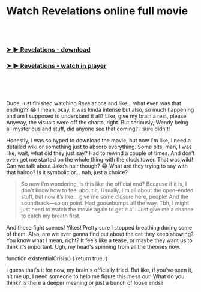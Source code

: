 <h1>Watch Revelations online full movie</h1>


<br><br>

<h3><a href="https://Tonys-tiocirsacard1980.github.io/kfmprrfbnv/">➤ ► Revelations - download</a></h3> 
<h3><a href="https://Tonys-tiocirsacard1980.github.io/kfmprrfbnv/">➤ ► Revelations - watch in player</a></h3>


<br><br><br>


Dude, just finished watching Revelations and like... what even was that ending?? 😂 I mean, okay, it was kinda intense but also, so much happening and am I supposed to understand it all? Like, give my brain a rest, please! Anyway, the visuals were off the charts, right. But seriously, Wendy being all mysterious and stuff, did anyone see that coming? I sure didn’t!

Honestly, I was so hyped to download the movie, but now I'm like, I need a detailed wiki or something just to absorb everything. Some bits, man, I was like, wait, what did they just say? Had to rewind a couple of times. And don’t even get me started on the whole thing with the clock tower. That was wild! Can we talk about Jake’s hair though? 😂 What are they trying to say with that hairdo? Is it symbolic or... nah, just a choice?

> So now I'm wondering, is this like the official end? Because if it is, I don't know how to feel about it. Usually, I'm all about the open-ended stuff, but now it’s like... give me some closure here, people! And the soundtrack—so on point. Had goosebumps all the way. Tbh, I might just need to watch the movie again to get it all. Just give me a chance to catch my breath first.

And those fight scenes! Yikes! Pretty sure I stopped breathing during some of them. Also, are we ever gonna find out about the cat they keep showing? You know what I mean, right? It feels like a tease, or maybe they want us to think it’s important. Ugh, my head's spinning from all the theories now.

function existentialCrisis() { return true; }

I guess that's it for now, my brain's officially fried. But like, if you've seen it, hit me up, I need someone to help me figure this mess out! What do you think? Is there a deeper meaning or just a bunch of loose ends?
